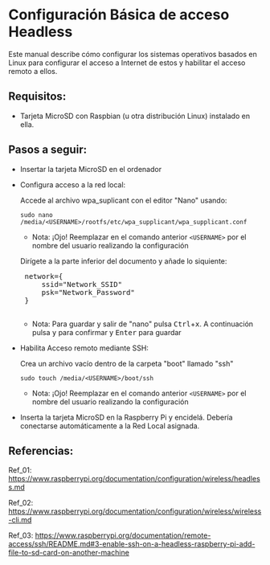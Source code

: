 # Configuración Básica de acceso Headless

Este manual describe cómo configurar los sistemas operativos basados en Linux para configurar el acceso a Internet de estos
y habilitar el acceso remoto a ellos. 

## Requisitos:
  - Tarjeta MicroSD con Raspbian (u otra distribución Linux) instalado en ella. 

## Pasos a seguir:
  - Insertar la tarjeta MicroSD en el ordenador
  - Configura acceso a la red local:
  
    Accede al archivo wpa_suplicant con el editor "Nano" usando:

    `sudo nano /media/<USERNAME>/rootfs/etc/wpa_supplicant/wpa_supplicant.conf`

    - Nota: ¡Ojo! Reemplazar en el comando anterior `<USERNAME>` por el nombre del usuario realizando la configuración

    Dirígete a la parte inferior del documento y añade lo siquiente:
     <pre>
     network={
         ssid="Network_SSID"
         psk="Network_Password"
     }
     </pre>

    - Nota: Para guardar y salir de "nano" pulsa <kbd>Ctrl</kbd>+<kbd>x</kbd>. A continuación pulsa <kbd>y</kbd>
            para confirmar y <kbd>Enter</kbd> para guardar

  - Habilita Acceso remoto mediante SSH:
  
    Crea un archivo vacío dentro de la carpeta "boot" llamado "ssh"

    `sudo touch /media/<USERNAME>/boot/ssh`

    - Nota: ¡Ojo! Reemplazar en el comando anterior `<USERNAME>` por el nombre del usuario realizando la configuración

  - Inserta la tarjeta MicroSD en la Raspberry Pi y encidelá. Debería conectarse automáticamente a la Red Local asignada.

## Referencias:
Ref_01: https://www.raspberrypi.org/documentation/configuration/wireless/headless.md

Ref_02: https://www.raspberrypi.org/documentation/configuration/wireless/wireless-cli.md

Ref_03: https://www.raspberrypi.org/documentation/remote-access/ssh/README.md#3-enable-ssh-on-a-headless-raspberry-pi-add-file-to-sd-card-on-another-machine
